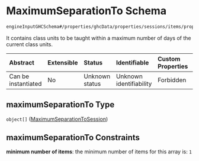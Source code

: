# MaximumSeparationTo Schema

```txt
engineInputGHCSchema#/properties/ghcData/properties/sessions/items/properties/sessionRelations/properties/maximumSeparationTo
```

It contains class units to be taught within a maximum number of days of the current class units.

| Abstract            | Extensible | Status         | Identifiable            | Custom Properties | Additional Properties | Access Restrictions | Defined In                                                        |
| :------------------ | :--------- | :------------- | :---------------------- | :---------------- | :-------------------- | :------------------ | :---------------------------------------------------------------- |
| Can be instantiated | No         | Unknown status | Unknown identifiability | Forbidden         | Allowed               | none                | [ghc.schema.json*](../out/ghc.schema.json "open original schema") |

## maximumSeparationTo Type

`object[]` ([MaximumSeparationToSession](ghc-properties-ghcdata-properties-sessions-session-properties-sessionrelations-properties-maximumseparationto-maximumseparationtosession.md))

## maximumSeparationTo Constraints

**minimum number of items**: the minimum number of items for this array is: `1`
